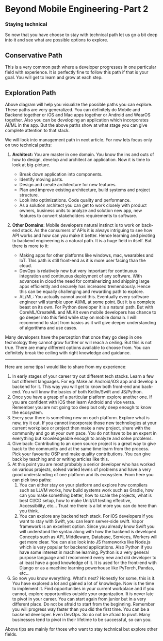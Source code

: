 # Beyond Mobile Engineering - Part 2

### Staying technical

So now that you have choose to stay with technical path let us go a bit deep into it and see what are possible options to explore. 

## Conservative Path

This is a very common path where a developer progresses in one particular field with experience. It is perfectly fine to follow this path if that is your goal. You will get to learn and grow at each step. 

## Exploration Path

Above diagram will help you visualize the possible paths you can explore. These paths are very generalized. You can definitely do Mobile and Backend together or iOS and Mac apps together or Android and WearOS together. Also you can be developing an application which incorporates AI/ML in the app. But the above paths show at what stage you can give complete attention to that stack.

We will look into management path in next article. For now lets focus only on two technical paths:

1. **Architect:** You are master in one domain. You know the ins and outs of how to design, develop and architect an application. Now it is time to look at big-picture. 
   - Break down application into components. 
   - Identify moving parts. 
   - Design and create architecture for new features. 
   - Plan and improve existing architecture, build systems and project structure. 
   - Look into optimizations. Code quality and performance. 
   - As a solution architect you can get to work closely with product owners, business units to analyze and solution new app, new features to convert stakeholders requirements to software. 

2. **Other Domains:** Mobile developers natural instinct is to work on back-end stack. As the consumers of APIs it is always intriguing to see how API works and how can you make it better. Hence learning and pivoting to backend engineering is a natural path. It is a huge field in itself. But there is more to it:
   - Making apps for other platforms like windows, mac, wearables and IoT. This path is still front-end as it is more user facing than the cloud.
   - DevOps is relatively new but very important for continuous integration and continuous deployment of any software. With advances in cloud the need for containerizing and shipping large apps efficiently and securely has increased tremendously. Hence this can be equally challenging and rewarding path to explore. 
   - AL/ML: You actually cannot avoid this. Eventually every software engineer will stumble upon AI/ML at some point. But it is a complete beast on its own. For Python developer it is a natural path. But with CoreML/CreateML and MLKit even mobile developers has chance to go deeper into this field while stay on mobile domain. I will recommend to start from basics as it will give deeper understanding of algorithms and use cases. 

Many developers have the perception that once they go deep in one technology they cannot grow further or will reach a ceiling. But this is not true. There are many different options available to choose from. You can definitely break the ceiling with right knowledge and guidance.

---

Here are some tips I would like to share from my experience:

1. In early stages of your career try out different tech stacks. Learn a few but different languages. For eg: Make an Android/iOS app and develop a backend for it. This way you will get to know both front-end and back-end. You will know the basics of both Kotlin/Swift and JS/Python.
2. Once you have a grasp of a particular platform explore another one. If you are confident with iOS then learn Android and vice versa. Remember you are not going too deep but only deep enough to know the ecosystem.
3. Every year there is something new on each platform. Explore what is new, try it out. If you cannot incorporate those new technologies at your current workplace or project then make a new project, share with the community and go at your own pace. You do not have to be an expert in everything but knowledgeable enough to analyze and solve problems.
4. Give back: Contributing to an open source project is a great way to give back to the community and at the same time learn from the process. Pick your favourite OSP and make quality contributions. You can give back by teaching and or writing articles like this.
5. At this point you are most probably a senior developer who has worked on various projects, solved varied levels of problems and have a very good understanding of one platform and its ecosystem. From here you can pick two paths:
   1. You can either stay on your platform and explore how compilers such as LLVM works, how build systems work such as Gradle, how can you make something better, how to scale the projects, what is best CI/CD setup, how to make Unit/UI testing effective, Accessibility, etc… Trust me there is a lot more you can do here than you think. 
   2. You can explore any backend tech stack. For iOS developers if you want to stay with Swift, you can learn server-side swift. Vapor framework is an excellent option. Since you already know Swift you will understand the syntax along with how the backend is developed. Concepts such as API, Middleware, Database, Services, Workers will get more clear. You can also look into JS frameworks like Node.js which is very popular for backend applications. Also Python if you have some interest in machine learning. Python is a very general purpose language and I recommend every new and old developer to at least have a good knowledge of it. It is used for the front-end with Django or as a machine learning powerhouse like PyTorch, Pandas, etc…
6. So now you know everything. What's next? Honestly for some, this is it. You have explored a lot and gained a lot of knowledge. Now is the time to implement it. Find opportunities in your current workplace and if you cannot, explore opportunities outside your organization. It is never late to pivot in your career. You can start again from junior but in a very different place. Do not be afraid to start from the beginning. Remember you will progress way faster than you did the first time. You can be a backend developer. Even DevOps. So do not be afraid to pivot. Many businesses tend to pivot in their lifetime to be successful, so can you.

Above tips are mainly for those who want to stay technical but explore other fields.
